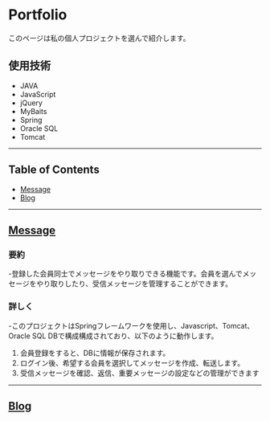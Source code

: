 # Portfolio
このページは私の個人プロジェクトを選んで紹介します。

## 使用技術
- JAVA
- JavaScript
- jQuery
- MyBaits
- Spring
- Oracle SQL
- Tomcat

***

## Table of Contents
- [Message](https://github.com/heerokim/Portfolio-Massage.git)
- [Blog](https://github.com/heerokim/Portfolio-BLOG.git)

***

## [Message](https://github.com/heerokim/Portfolio-Massage.git)

### 要約

-登録した会員同士でメッセージをやり取りできる機能です。会員を選んでメッセージをやり取りしたり、受信メッセージを管理することができます。

### 詳しく

-このプロジェクトはSpringフレームワークを使用し、Javascript、Tomcat、Oracle SQL DBで構成構成されており、以下のように動作します。

1. 会員登録をすると、DBに情報が保存されます。
2. ログイン後、希望する会員を選択してメッセージを作成、転送します。
3. 受信メッセージを確認、返信、重要メッセージの設定などの管理ができます






***

## [Blog](https://github.com/heerokim/Portfolio-BLOG.git)
